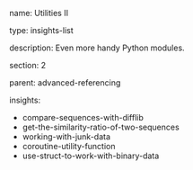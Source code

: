 name: Utilities II

type: insights-list

description: Even more handy Python modules.

section: 2

parent: advanced-referencing

insights:
  - compare-sequences-with-difflib
  - get-the-similarity-ratio-of-two-sequences
  - working-with-junk-data
  - coroutine-utility-function
  - use-struct-to-work-with-binary-data
